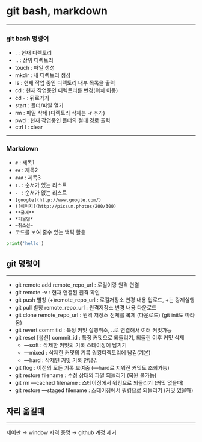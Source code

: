 # git bash, markdown
---
### git bash 명령어
- . : 현재 디렉토리
- .. : 상위 디렉토리
- touch : 파일 생성
- mkdir : 새 디렉토리 생성
- ls : 현재 작업 중인 디렉토리 내부 목록을 출력
- cd : 현재 작업중인 디렉토리를 변경(위치 이동)
- cd - : 뒤로가기
- start : 폴더/파일 열기
- rm : 파일 삭제 (디렉토리 삭제는 -r 추가)
- pwd : 현재 작업중인 폴더의 절대 경로 출력
- ctrl l : clear
---
### Markdown
- `#` : 제목1
- `##` : 제목2
- `###` : 제목3
- `1.` : 순서가 있는 리스트
- `- ` : 순서가 없는 리스트
- `[google](http://www.google.com/)`
- `![이미지](http://picsum.photos/200/300)`
- `**굵게**`
- `*기울임*`
- `~취소선~`
- 코드를 보여 줄수 있는 백틱 활용
``` python
print('hello')
```

## git 명령어

---

- git remote add remote_repo_url : 로컬이랑 원격 연결
- git remote -v : 현재 연결된 원격 확인
- git push 별칭 (+)remote_repo_url : 로컬저장소 변경 내용 업로드, +는 강제실행
- git pull 별칭 remote_repo_url :  원격저장소 변경 내용 다운로드
- git clone remote_repo_url : 원격 저장소 전체를 복제 (다운로드) (git init도 따라옴)
- git revert commitid : 특정 커밋 실행취소, ..로 연결해서 여러 커밋가능
- git reset [옵션] commit_id : 특정 커밋으로 되돌리기, 되돌린 이후 커밋 삭제
    - —soft : 삭제한 커밋의 기록 스테이징에 남기기
    - —mixed : 삭제한 커밋의 기록 워킹디렉토리에 남김(기본)
    - —hard : 삭제된 커밋 기록 안남김
- git flog : 이전의 모든 기록 보여줌 (—hard로 지워진 커밋도 조회가능)
- git restore filename : 수정 상태의 파일 되돌리기 (복원 불가능)
- git rm —cached filename : 스테이징에서 워킹으로 되돌리기 (커밋 없을때)
- git restore —staged filename : 스테이징에서 워킹으로 되돌리기 (커밋 있을때)

## 자리 옮길때

---

제어판 → window 자격 증명 → github 계정 제거
